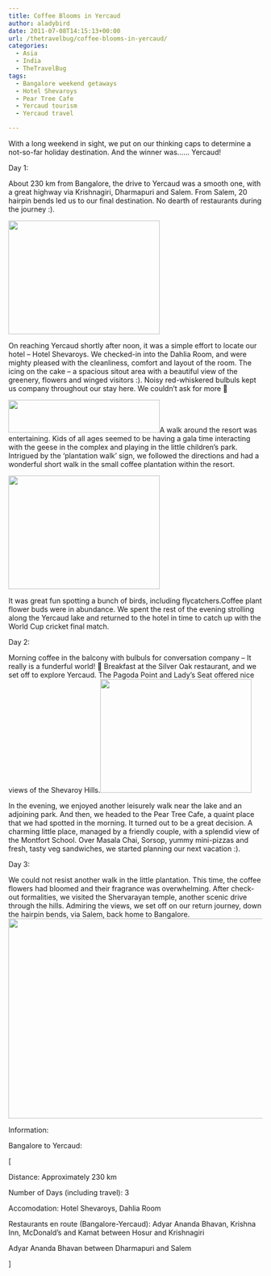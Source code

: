 ```yaml
---
title: Coffee Blooms in Yercaud
author: aladybird
date: 2011-07-08T14:15:13+00:00
url: /thetravelbug/coffee-blooms-in-yercaud/
categories:
  - Asia
  - India
  - TheTravelBug
tags:
  - Bangalore weekend getaways
  - Hotel Shevaroys
  - Pear Tree Cafe
  - Yercaud tourism
  - Yercaud travel

---
```

<p style="text-align:left;">
  With a long weekend in sight, we put on our thinking caps to determine a not-so-far holiday destination. And the winner was&#8230;&#8230; Yercaud!
</p>

<p style="text-align:left;">
  Day 1:
</p>

<p style="text-align:left;">
  About 230 km from Bangalore, the drive to Yercaud was a smooth one, with a great highway via Krishnagiri, Dharmapuri and Salem. From Salem, 20 hairpin bends led us to our final destination. No dearth of restaurants during the journey :).
</p>

<p style="text-align:left;">
  <img class="size-medium wp-image-79 alignleft" title="View from Dahlia Room" src="http://funderfulworld.files.wordpress.com/2011/07/image008.jpg?w=300" alt="" width="300" height="225" srcset="http://funderfulworld.com/wp-content/uploads/2011/07/image008.jpg 648w, http://funderfulworld.com/wp-content/uploads/2011/07/image008-300x225.jpg 300w" sizes="(max-width: 300px) 100vw, 300px" />
</p>

<p style="text-align:left;">
  On reaching Yercaud shortly after noon, it was a simple effort to locate our hotel &#8211; Hotel Shevaroys. We checked-in into the Dahlia Room, and were mighty pleased with the cleanliness, comfort and layout of the room. The icing on the cake &#8211; a spacious sitout area with a beautiful view of the greenery, flowers and winged visitors :). Noisy red-whiskered bulbuls kept us company throughout our stay here. We couldn&#8217;t ask for more 🙂
</p>

<p style="text-align:left;">
  <a href="http://funderfulworld.files.wordpress.com/2011/07/image003.jpg"><img class="aligncenter size-medium wp-image-71" title="Coffee plantation at Hotel Shevaroys" src="http://funderfulworld.files.wordpress.com/2011/07/image003.jpg?w=300" alt="" width="300" height="65" srcset="http://funderfulworld.com/wp-content/uploads/2011/07/image003.jpg 1228w, http://funderfulworld.com/wp-content/uploads/2011/07/image003-300x65.jpg 300w, http://funderfulworld.com/wp-content/uploads/2011/07/image003-1024x225.jpg 1024w" sizes="(max-width: 300px) 100vw, 300px" /></a>A walk around the resort was entertaining. Kids of all ages seemed to be having a gala time interacting with the geese in the complex and playing in the little children&#8217;s park. Intrigued by the &#8216;plantation walk&#8217; sign, we followed the directions and had a wonderful short walk in the small coffee plantation within the resort.
</p>

<p style="text-align:left;">
  <img class="size-medium wp-image-77 alignright" title="View of the Yercaud Lake" src="http://funderfulworld.files.wordpress.com/2011/07/image006.jpg?w=300" alt="" width="300" height="225" srcset="http://funderfulworld.com/wp-content/uploads/2011/07/image006.jpg 648w, http://funderfulworld.com/wp-content/uploads/2011/07/image006-300x225.jpg 300w" sizes="(max-width: 300px) 100vw, 300px" />
</p>

<p style="text-align:left;">
  It was great fun spotting a bunch of birds, including flycatchers.Coffee plant flower buds were in abundance. We spent the rest of the evening strolling along the Yercaud lake and returned to the hotel in time to catch up with the World Cup cricket final match.
</p>

<p style="text-align:left;">
  Day 2:
</p>

<p style="text-align:left;">
  Morning coffee in the balcony with bulbuls for conversation company &#8211; It really is a funderful world! 🙂 Breakfast at the Silver Oak restaurant, and we set off to explore Yercaud. The Pagoda Point and Lady&#8217;s Seat offered nice views of the Shevaroy Hills.<a href="http://funderfulworld.files.wordpress.com/2011/07/image010.jpg"><img class="alignleft size-medium wp-image-81" title="Lady's Seat" src="http://funderfulworld.files.wordpress.com/2011/07/image010.jpg?w=300" alt="" width="300" height="225" srcset="http://funderfulworld.com/wp-content/uploads/2011/07/image010.jpg 648w, http://funderfulworld.com/wp-content/uploads/2011/07/image010-300x225.jpg 300w" sizes="(max-width: 300px) 100vw, 300px" /></a>
</p>

<p style="text-align:left;">
  In the evening, we enjoyed another leisurely walk near the lake and an adjoining park. And then, we headed to the Pear Tree Cafe, a quaint place that we had spotted in the morning. It turned out to be a great decision. A charming little place, managed by a friendly couple, with a splendid view of the Montfort School. Over Masala Chai, Sorsop, yummy mini-pizzas and fresh, tasty veg sandwiches, we started planning our next vacation :).
</p>

<p style="text-align:left;">
  Day 3:
</p>

<p style="text-align:left;">
  We could not resist another walk in the little plantation. This time, the coffee flowers had bloomed and their fragrance was overwhelming. After check-out formalities, we visited the Shervarayan temple, another scenic drive through the hills. Admiring the views, we set off on our return journey, down the hairpin bends, via Salem, back home to Bangalore.<a href="http://funderfulworld.files.wordpress.com/2011/07/image012.jpg"><img class="aligncenter size-full wp-image-83" title="Coffee full bloom" src="http://funderfulworld.files.wordpress.com/2011/07/image012.jpg" alt="" width="529" height="396" srcset="http://funderfulworld.com/wp-content/uploads/2011/07/image012.jpg 648w, http://funderfulworld.com/wp-content/uploads/2011/07/image012-300x225.jpg 300w" sizes="(max-width: 529px) 100vw, 529px" /></a>
</p>

<p style="text-align:left;">
  Information:
</p>

<p style="text-align:left;">
  Bangalore to Yercaud:
</p>

<p style="text-align:left;">
  [
</p>

<p style="text-align:left;">
  Distance: Approximately 230 km
</p>

<p style="text-align:left;">
  Number of Days (including travel): 3
</p>

<p style="text-align:left;">
  Accomodation: Hotel Shevaroys, Dahlia Room
</p>

<p style="text-align:left;">
  Restaurants en route (Bangalore-Yercaud): Adyar Ananda Bhavan, Krishna Inn, McDonald&#8217;s and Kamat between Hosur and Krishnagiri
</p>

<p style="text-align:left;">
  Adyar Ananda Bhavan between Dharmapuri and Salem
</p>

<p style="text-align:left;">
  ]
</p>